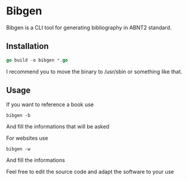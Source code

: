# Bibgen
Bibgen is a CLI tool for generating bibliography in ABNT2 standard.

## Installation
```go
go build -o bibgen *.go
```
I recommend you to move the binary to /usr/sbin or something like that.

## Usage
If you want to reference a book use
```
bibgen -b
```
And fill the informations that will be asked

For websites use
```
bibgen -w
```
And fill the informations

Feel free to edit the source code and adapt the software to your use
